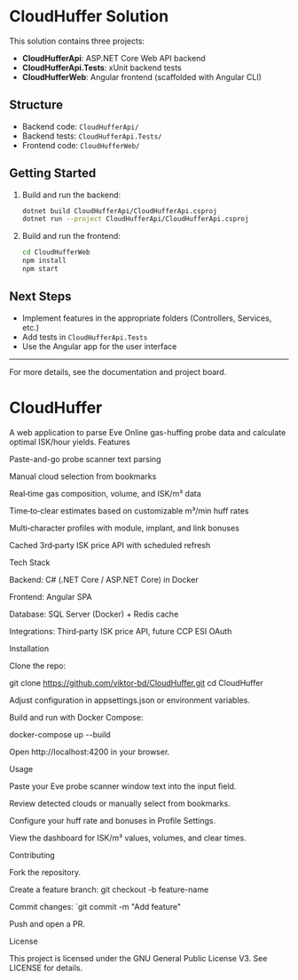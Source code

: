 # CloudHuffer Solution

This solution contains three projects:

- **CloudHufferApi**: ASP.NET Core Web API backend
- **CloudHufferApi.Tests**: xUnit backend tests
- **CloudHufferWeb**: Angular frontend (scaffolded with Angular CLI)

## Structure

- Backend code: `CloudHufferApi/`
- Backend tests: `CloudHufferApi.Tests/`
- Frontend code: `CloudHufferWeb/`

## Getting Started

1. Build and run the backend:
   ```sh
   dotnet build CloudHufferApi/CloudHufferApi.csproj
   dotnet run --project CloudHufferApi/CloudHufferApi.csproj
   ```
2. Build and run the frontend:
   ```sh
   cd CloudHufferWeb
   npm install
   npm start
   ```

## Next Steps
- Implement features in the appropriate folders (Controllers, Services, etc.)
- Add tests in `CloudHufferApi.Tests`
- Use the Angular app for the user interface

---

For more details, see the documentation and project board.
# CloudHuffer
A web application to parse Eve Online gas-huffing probe data and calculate optimal ISK/hour yields.
Features

Paste-and-go probe scanner text parsing

Manual cloud selection from bookmarks

Real‑time gas composition, volume, and ISK/m³ data

Time‑to‑clear estimates based on customizable m³/min huff rates

Multi‑character profiles with module, implant, and link bonuses

Cached 3rd‑party ISK price API with scheduled refresh

Tech Stack

Backend: C# (.NET Core / ASP.NET Core) in Docker

Frontend: Angular SPA

Database: SQL Server (Docker) + Redis cache

Integrations: Third‑party ISK price API, future CCP ESI OAuth

Installation

Clone the repo:

git clone https://github.com/viktor-bd/CloudHuffer.git
cd CloudHuffer

Adjust configuration in appsettings.json or environment variables.

Build and run with Docker Compose:

docker-compose up --build

Open http://localhost:4200 in your browser.

Usage

Paste your Eve probe scanner window text into the input field.

Review detected clouds or manually select from bookmarks.

Configure your huff rate and bonuses in Profile Settings.

View the dashboard for ISK/m³ values, volumes, and clear times.

Contributing

Fork the repository.

Create a feature branch: git checkout -b feature-name

Commit changes: `git commit -m "Add feature"

Push and open a PR.

License

This project is licensed under the GNU General Public License V3. See LICENSE for details.

